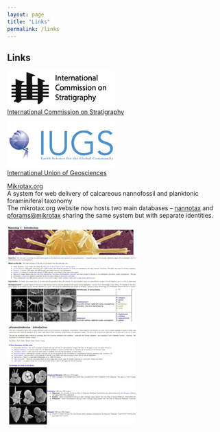 ```yaml
---
layout: page
title: "Links"
permalink: /links
---
```

## Links
![](images/logo_ics_black_text.png)  
[International Commission on Stratigraphy](https://stratigraphy.org)

![](images/IUGS_logo.jpg)  
[International Union of Geosciences](http://www.iugs.org/)

[Mikrotax.org](http://www.mikrotax.org/)  
A system for web delivery of calcareous nannofossil and planktonic foraminiferal taxonomy  
The mikrotax.org website now hosts two main databases – [nannotax](http://www.mikrotax.org/Nannotax3/index.html) and [pforams@mikrotax](http://www.mikrotax.org/pforams/index.html) sharing the same system but with separate identities.

![](images/nannotax-300x231.jpg) &nbsp;&nbsp;&nbsp;&nbsp;&nbsp;&nbsp;&nbsp;![](images/pforams-300x231.jpg)